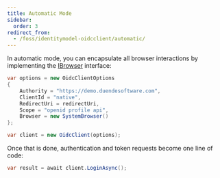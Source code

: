 ```yaml
---
title: Automatic Mode
sidebar:
  order: 3
redirect_from:
  - /foss/identitymodel-oidcclient/automatic/
---
```


In automatic mode, you can encapsulate all browser interactions by
implementing the
[IBrowser](https://github.com/DuendeArchive/IdentityModel.OidcClient/blob/main/src/OidcClient/Browser/IBrowser.cs)
interface:

```cs
var options = new OidcClientOptions
{
    Authority = "https://demo.duendesoftware.com",
    ClientId = "native",
    RedirectUri = redirectUri,
    Scope = "openid profile api",
    Browser = new SystemBrowser() 
};

var client = new OidcClient(options);
```

Once that is done, authentication and token requests become one line of
code:

```cs
var result = await client.LoginAsync();
```
